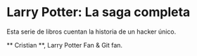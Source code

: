 # Larry Potter: La saga completa

Esta serie de libros cuentan la historia de un hacker único.

** Cristian **, Larry Potter Fan & Git fan.
